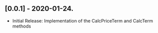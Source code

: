 ## [0.0.1] - 2020-01-24.

* Initial Release: Implementation of the CalcPriceTerm and CalcTerm methods
